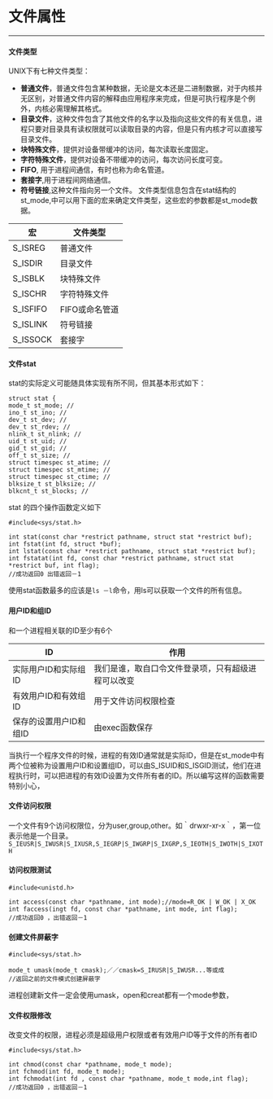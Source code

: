 # 文件属性
---
#### 文件类型
UNIX下有七种文件类型：  
- **普通文件**，普通文件包含某种数据，无论是文本还是二进制数据，对于内核并无区别，对普通文件内容的解释由应用程序来完成，但是可执行程序是个例外，内核必需理解其格式。
- **目录文件**，这种文件包含了其他文件的名字以及指向这些文件的有关信息，进程只要对目录具有读权限就可以读取目录的内容，但是只有内核才可以直接写目录文件。
- **块特殊文件**，提供对设备带缓冲的访问，每次读取长度固定。
- **字符特殊文件**，提供对设备不带缓冲的访问，每次访问长度可变。
- **FIFO**, 用于进程间通信，有时也称为命名管道。
- **套接字**,用于进程间网络通信。
- **符号链接**,这种文件指向另一个文件。
文件类型信息包含在stat结构的st_mode,中可以用下面的宏来确定文件类型，这些宏的参数都是st_mode数据。

| 宏 | 文件类型 |
| ----- | ----- |
| S_ISREG| 普通文件 |
| S_ISDIR | 目录文件 |
| S_ISBLK |块特殊文件 |
| S_ISCHR | 字符特殊文件 |
| S_ISFIFO | FIFO或命名管道 |
| S_ISLINK | 符号链接 |
| S_ISSOCK| 套接字 |

#### 文件stat
stat的实际定义可能随具体实现有所不同，但其基本形式如下：
```
struct stat {
mode_t st_mode; //
ino_t st_ino; //
dev_t st_dev; //
dev_t st_rdev; //
nlink_t st_nlink; //
uid_t st_uid; //
gid_t st_gid; //
off_t st_size; //
struct timespec st_atime; //
struct timespec st_mtime; //
struct timespec st_ctime; //
blksize_t st_blksize; //
blkcnt_t st_blocks; //
```
stat 的四个操作函数定义如下
```
#include<sys/stat.h>

int stat(const char *restrict pathname, struct stat *restrict buf);
int fstat(int fd, struct *buf);
int lstat(const char *restrict pathname, struct stat *restrict buf);
int fstatat(int fd, const char *restrict pathname, struct stat *restrict buf, int flag);
//成功返回0 出错返回－1
```
使用stat函数最多的应该是`ls －l`命令，用ls可以获取一个文件的所有信息。

#### 用户ID和组ID
和一个进程相关联的ID至少有6个

| ID | 作用 |
| ----- | ----- |
| 实际用户ID和实际组ID | 我们是谁，取自口令文件登录项，只有超级进程可以改变 |
| 有效用户ID和有效组ID | 用于文件访问权限检查 |
| 保存的设置用户ID和组ID | 由exec函数保存 |
当执行一个程序文件的时候，进程的有效ID通常就是实际ID，但是在st_mode中有两个位被称为设置用户ID和设置组ID，可以由S_ISUID和S_ISGID测试，他们在进程执行时，可以把进程的有效ID设置为文件所有者的ID。所以编写这样的函数需要特别小心，

#### 文件访问权限
一个文件有9个访问权限位，分为user,group,other。如｀drwxr-xr-x｀，第一位表示他是一个目录。
`S_IEUSR|S_IWUSR|S_IXUSR,S_IEGRP|S_IWGRP|S_IXGRP,S_IEOTH|S_IWOTH|S_IXOTH`

#### 访问权限测试
```
#include<unistd.h>

int access(const char *pathname, int mode);//mode=R_OK | W_OK | X_OK
int faccess(ingt fd, const char *pathname, int mode, int flag);
//成功返回0 ，出错返回－1
```

#### 创建文件屏蔽字
```
#include<sys/stat.h>

mode_t umask(mode_t cmask);／／cmask=S_IRUSR|S_IWUSR...等或成
//返回之前的文件模式创建屏蔽字
```
进程创建新文件一定会使用umask，open和creat都有一个mode参数，

#### 文件权限修改
改变文件的权限，进程必须是超级用户权限或者有效用户ID等于文件的所有者ID
```
#include<sys/stat.h>

int chmod(const char *pathname, mode_t mode);
int fchmod(int fd, mode_t mode);
int fchmodat(int fd , const char *pathname, mode_t mode,int flag);
//成功返回0 ，出错返回－1
```






